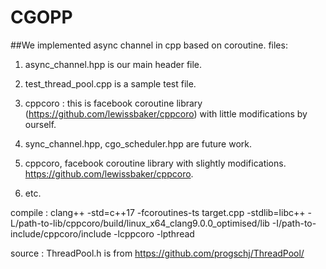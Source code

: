 # CGOPP
##We implemented async channel in cpp based on coroutine.
files:
1. async\_channel.hpp is our main header file.
	
2. test\_thread\_pool.cpp is a sample test file.
	
3. cppcoro : this is facebook coroutine library (https://github.com/lewissbaker/cppcoro) with little modifications by ourself.
	
4. sync\_channel.hpp, cgo\_scheduler.hpp are future work.

5. cppcoro, facebook coroutine library with slightly modifications. https://github.com/lewissbaker/cppcoro.

5. etc.


compile :
	clang++ -std=c++17 -fcoroutines-ts target.cpp -stdlib=libc++ -L/path-to-lib/cppcoro/build/linux_x64_clang9.0.0_optimised/lib -I/path-to-include/cppcoro/include -lcppcoro -lpthread

source :
	ThreadPool.h is from https://github.com/progschj/ThreadPool/
